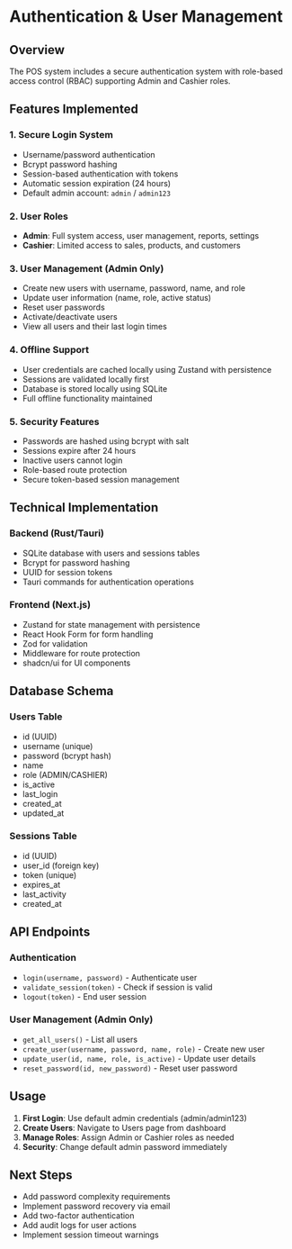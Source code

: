 # Authentication & User Management

## Overview
The POS system includes a secure authentication system with role-based access control (RBAC) supporting Admin and Cashier roles.

## Features Implemented

### 1. Secure Login System
- Username/password authentication
- Bcrypt password hashing
- Session-based authentication with tokens
- Automatic session expiration (24 hours)
- Default admin account: `admin` / `admin123`

### 2. User Roles
- **Admin**: Full system access, user management, reports, settings
- **Cashier**: Limited access to sales, products, and customers

### 3. User Management (Admin Only)
- Create new users with username, password, name, and role
- Update user information (name, role, active status)
- Reset user passwords
- Activate/deactivate users
- View all users and their last login times

### 4. Offline Support
- User credentials are cached locally using Zustand with persistence
- Sessions are validated locally first
- Database is stored locally using SQLite
- Full offline functionality maintained

### 5. Security Features
- Passwords are hashed using bcrypt with salt
- Sessions expire after 24 hours
- Inactive users cannot login
- Role-based route protection
- Secure token-based session management

## Technical Implementation

### Backend (Rust/Tauri)
- SQLite database with users and sessions tables
- Bcrypt for password hashing
- UUID for session tokens
- Tauri commands for authentication operations

### Frontend (Next.js)
- Zustand for state management with persistence
- React Hook Form for form handling
- Zod for validation
- Middleware for route protection
- shadcn/ui for UI components

## Database Schema

### Users Table
- id (UUID)
- username (unique)
- password (bcrypt hash)
- name
- role (ADMIN/CASHIER)
- is_active
- last_login
- created_at
- updated_at

### Sessions Table
- id (UUID)
- user_id (foreign key)
- token (unique)
- expires_at
- last_activity
- created_at

## API Endpoints

### Authentication
- `login(username, password)` - Authenticate user
- `validate_session(token)` - Check if session is valid
- `logout(token)` - End user session

### User Management (Admin Only)
- `get_all_users()` - List all users
- `create_user(username, password, name, role)` - Create new user
- `update_user(id, name, role, is_active)` - Update user details
- `reset_password(id, new_password)` - Reset user password

## Usage

1. **First Login**: Use default admin credentials (admin/admin123)
2. **Create Users**: Navigate to Users page from dashboard
3. **Manage Roles**: Assign Admin or Cashier roles as needed
4. **Security**: Change default admin password immediately

## Next Steps
- Add password complexity requirements
- Implement password recovery via email
- Add two-factor authentication
- Add audit logs for user actions
- Implement session timeout warnings